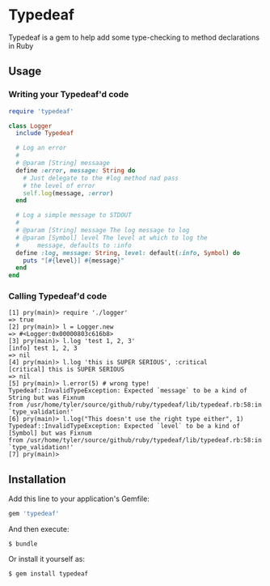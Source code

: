 # Typedeaf

Typedeaf is a gem to help add some type-checking to method declarations in Ruby


## Usage

### Writing your Typedeaf'd code

```ruby
require 'typedeaf'

class Logger
  include Typedeaf

  # Log an error
  #
  # @param [String] messaage
  define :error, message: String do
    # Just delegate to the #log method nad pass
    # the level of error
    self.log(message, :error)
  end

  # Log a simple message to STDOUT
  #
  # @param [String] message The log message to log 
  # @param [Symbol] level The level at which to log the
  #     message, defaults to :info
  define :log, message: String, level: default(:info, Symbol) do
    puts "[#{level}] #{message}"
  end
end
```

### Calling Typedeaf'd code

```
[1] pry(main)> require './logger'
=> true
[2] pry(main)> l = Logger.new
=> #<Logger:0x00000803c616b8>
[3] pry(main)> l.log 'test 1, 2, 3'
[info] test 1, 2, 3
=> nil
[4] pry(main)> l.log 'this is SUPER SERIOUS', :critical
[critical] this is SUPER SERIOUS
=> nil
[5] pry(main)> l.error(5) # wrong type!
Typedeaf::InvalidTypeException: Expected `message` to be a kind of String but was Fixnum
from /usr/home/tyler/source/github/ruby/typedeaf/lib/typedeaf.rb:58:in `type_validation!'
[6] pry(main)> l.log("This doesn't use the right type either", 1)
Typedeaf::InvalidTypeException: Expected `level` to be a kind of [Symbol] but was Fixnum
from /usr/home/tyler/source/github/ruby/typedeaf/lib/typedeaf.rb:58:in `type_validation!'
[7] pry(main)> 

```


## Installation

Add this line to your application's Gemfile:

```ruby
gem 'typedeaf'
```

And then execute:

    $ bundle

Or install it yourself as:

    $ gem install typedeaf

